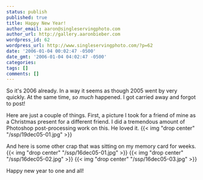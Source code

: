 ```yaml
---
status: publish
published: true
title: Happy New Year!
author_email: aaron@singleservingphoto.com
author_url: http://gallery.aaronbieber.com
wordpress_id: 62
wordpress_url: http://www.singleservingphoto.com/?p=62
date: '2006-01-04 00:02:47 -0500'
date_gmt: '2006-01-04 04:02:47 -0500'
categories:
tags: []
comments: []
---
```

So it's 2006 already. In a way it seems as though 2005 went by very
quickly. At the same time, *so much* happened. I got carried away and
forgot to post!

Here are just a couple of things. First, a picture I took for a friend
of mine as a Christmas present for a different friend. I did a
tremendous amount of Photoshop post-processing work on this. He loved
it.
 {{< img "drop center" "/ssp/19dec05-01.jpg" >}}

And here is some other crap that was sitting on my memory card for
weeks.
 {{< img "drop center" "/ssp/16dec05-01.jpg" >}}
 {{< img "drop center" "/ssp/16dec05-02.jpg" >}}
 {{< img "drop center" "/ssp/16dec05-03.jpg" >}}

Happy new year to one and all!
